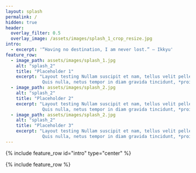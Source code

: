 ```yaml
---
layout: splash
permalink: /
hidden: true
header:
  overlay_filter: 0.5 
  overlay_image: /assets/images/splash_1_crop_resize.jpg
intro:
  - excerpt: '“Having no destination, I am never lost.” ― Ikkyu'
feature_row:
  - image_path: assets/images/splash_1.jpg
    alt: "splash_2"
    title: "Placeholder 1"
    excerpt: "Layout testing Nullam suscipit et nam, tellus velit pellentesque at malesuada, enim eaque. 
              Quis nulla, netus tempor in diam gravida tincidunt, *proin faucibus* voluptate felis id sollicitudin."
  - image_path: assets/images/splash_2.jpg
    alt: "splash_2"
    title: "Placeholder 2"
    excerpt: "Layout testing Nullam suscipit et nam, tellus velit pellentesque at malesuada, enim eaque. 
              Quis nulla, netus tempor in diam gravida tincidunt, *proin faucibus* voluptate felis id sollicitudin."
  - image_path: assets/images/splash_2.jpg
    alt: "splash_2"
    title: "Placeholder 3"
    excerpt: "Layout testing Nullam suscipit et nam, tellus velit pellentesque at malesuada, enim eaque. 
              Quis nulla, netus tempor in diam gravida tincidunt, *proin faucibus* voluptate felis id sollicitudin."
---
```


{% include feature_row id="intro" type="center" %}

{% include feature_row %}
